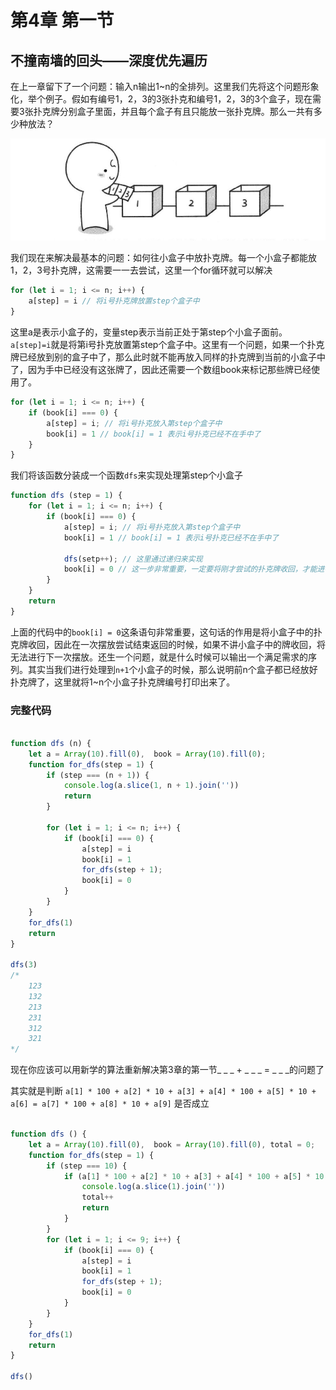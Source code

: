# 第4章 第一节 

## 不撞南墙的回头——深度优先遍历

在上一章留下了一个问题：输入n输出1~n的全排列。这里我们先将这个问题形象化，举个例子。假如有编号1，2，3的3张扑克和编号1，2，3的3个盒子，现在需要3张扑克牌分别盒子里面，并且每个盒子有且只能放一张扑克牌。那么一共有多少种放法？

![深度优先](../../images/class4/1.jpg)

我们现在来解决最基本的问题：如何往小盒子中放扑克牌。每一个小盒子都能放1，2，3号扑克牌，这需要一一去尝试，这里一个for循环就可以解决

```javascript
for (let i = 1; i <= n; i++) {
    a[step] = i // 将i号扑克牌放置step个盒子中
}
```

这里a是表示小盒子的，变量step表示当前正处于第step个小盒子面前。`a[step]=i`就是将第i号扑克放置第step个盒子中。这里有一个问题，如果一个扑克牌已经放到别的盒子中了，那么此时就不能再放入同样的扑克牌到当前的小盒子中了，因为手中已经没有这张牌了，因此还需要一个数组book来标记那些牌已经使用了。

```javascript
for (let i = 1; i <= n; i++) {
    if (book[i] === 0) {
        a[step] = i; // 将i号扑克放入第step个盒子中
        book[i] = 1 // book[i] = 1 表示i号扑克已经不在手中了
    }
}
```

我们将该函数分装成一个函数`dfs`来实现处理第step个小盒子

```javascript
function dfs (step = 1) {
    for (let i = 1; i <= n; i++) {
        if (book[i] === 0) {
            a[step] = i; // 将i号扑克放入第step个盒子中
            book[i] = 1 // book[i] = 1 表示i号扑克已经不在手中了

            dfs(setp++); // 这里通过递归来实现
            book[i] = 0 // 这一步非常重要，一定要将刚才尝试的扑克牌收回，才能进行下一次尝试
        }
    }
    return
}

```

上面的代码中的`book[i] = 0`这条语句非常重要，这句话的作用是将小盒子中的扑克牌收回，因此在一次摆放尝试结束返回的时候，如果不讲小盒子中的牌收回，将无法进行下一次摆放。还生一个问题，就是什么时候可以输出一个满足需求的序列。其实当我们进行处理到`n+1`个小盒子的时候，那么说明前n个盒子都已经放好扑克牌了，这里就将1~n个小盒子扑克牌编号打印出来了。

### 完整代码

```javascript

function dfs (n) {
    let a = Array(10).fill(0),  book = Array(10).fill(0);
    function for_dfs(step = 1) {
        if (step === (n + 1)) {
            console.log(a.slice(1, n + 1).join(''))
            return
        }

        for (let i = 1; i <= n; i++) {
            if (book[i] === 0) {
                a[step] = i
                book[i] = 1
                for_dfs(step + 1);
                book[i] = 0
            }
        }
    }
    for_dfs(1)
    return
}

dfs(3)
/*
    123
    132
    213
    231
    312
    321
*/
```

现在你应该可以用新学的算法重新解决第3章的第一节\_ \_ \_ + \_ \_ \_ = \_ \_ \_的问题了

其实就是判断 `a[1] * 100 + a[2] * 10 + a[3] + a[4] * 100 + a[5] * 10 + a[6] = a[7] * 100 + a[8] * 10 + a[9]` 是否成立

```javascript

function dfs () {
    let a = Array(10).fill(0),  book = Array(10).fill(0), total = 0;
    function for_dfs(step = 1) {
        if (step === 10) {
            if (a[1] * 100 + a[2] * 10 + a[3] + a[4] * 100 + a[5] * 10 + a[6] === a[7] * 100 + a[8] * 10 + a[9]) {
                console.log(a.slice(1).join(''))
                total++
                return
            }
        }
        for (let i = 1; i <= 9; i++) {
            if (book[i] === 0) {
                a[step] = i
                book[i] = 1
                for_dfs(step + 1);
                book[i] = 0
            }
        }
    }
    for_dfs(1)
    return
}

dfs()
```